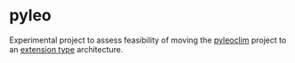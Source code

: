 # pyleo

Experimental project to assess feasibility of moving the
[pyleoclim](https://github.com/LinkedEarth/Pyleoclim_util) project to an
[extension type](https://pandas.pydata.org/pandas-docs/stable/development/extending.html#extension-types)
architecture.
